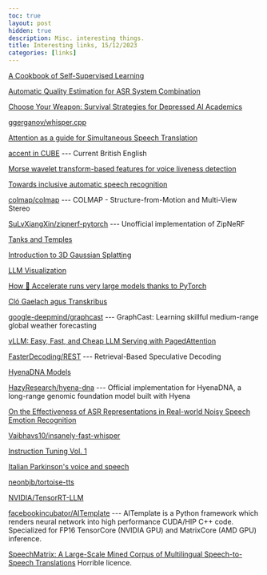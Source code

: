 ```yaml
---
toc: true
layout: post
hidden: true
description: Misc. interesting things.
title: Interesting links, 15/12/2023
categories: [links]
---
```


[A Cookbook of Self-Supervised Learning](https://arxiv.org/abs/2304.12210)

[Automatic Quality Estimation for ASR System Combination](https://arxiv.org/abs/1706.07238)

[Choose Your Weapon: Survival Strategies for Depressed AI Academics](https://arxiv.org/abs/2304.06035)

[ggerganov/whisper.cpp](https://github.com/ggerganov/whisper.cpp)

[Attention as a guide for Simultaneous Speech Translation](https://arxiv.org/abs/2212.07850)

[accent in CUBE](http://cube.elte.hu/accent.html) --- Current British English

[Morse wavelet transform-based features for voice liveness detection](https://www.sciencedirect.com/science/article/pii/S0885230823000906)

[Towards inclusive automatic speech recognition](https://www.sciencedirect.com/science/article/pii/S0885230823000864)

[colmap/colmap](https://github.com/colmap/colmap) --- COLMAP - Structure-from-Motion and Multi-View Stereo

[SuLvXiangXin/zipnerf-pytorch](https://github.com/SuLvXiangXin/zipnerf-pytorch) --- Unofficial implementation of ZipNeRF

[Tanks and Temples](https://www.tanksandtemples.org/)

[Introduction to 3D Gaussian Splatting](https://huggingface.co/blog/gaussian-splatting)

[LLM Visualization](https://bbycroft.net/llm)

[How 🤗 Accelerate runs very large models thanks to PyTorch](https://huggingface.co/blog/accelerate-large-models)

[Cló Gaelach agus Transkribus](https://aistriuchain.wordpress.com/2023/11/11/clo-gaelach-agus-transkribus/)

[google-deepmind/graphcast](https://github.com/google-deepmind/graphcast) --- GraphCast: Learning skillful medium-range global weather forecasting

[vLLM: Easy, Fast, and Cheap LLM Serving with PagedAttention](https://blog.vllm.ai/2023/06/20/vllm.html)

[FasterDecoding/REST](https://github.com/FasterDecoding/REST) --- Retrieval-Based Speculative Decoding

[HyenaDNA Models](https://huggingface.co/collections/LongSafari/hyenadna-models-654d0cbbe113b04ba5a0f638)

[HazyResearch/hyena-dna](https://github.com/HazyResearch/hyena-dna) --- Official implementation for HyenaDNA, a long-range genomic foundation model built with Hyena

[On the Effectiveness of ASR Representations in Real-world Noisy Speech Emotion Recognition](https://arxiv.org/abs/2311.07093)

[Vaibhavs10/insanely-fast-whisper](https://github.com/Vaibhavs10/insanely-fast-whisper)

[Instruction Tuning Vol. 1](https://nlpnewsletter.substack.com/p/instruction-tuning-vol-1)

[Italian Parkinson's voice and speech](https://ieee-dataport.org/open-access/italian-parkinsons-voice-and-speech)

[neonbjb/tortoise-tts](https://github.com/neonbjb/tortoise-tts)

[NVIDIA/TensorRT-LLM](https://github.com/NVIDIA/TensorRT-LLM)

[facebookincubator/AITemplate](https://github.com/facebookincubator/AITemplate) --- AITemplate is a Python framework which renders neural network into high performance CUDA/HIP C++ code. Specialized for FP16 TensorCore (NVIDIA GPU) and MatrixCore (AMD GPU) inference.

[SpeechMatrix: A Large-Scale Mined Corpus of Multilingual Speech-to-Speech Translations](https://arxiv.org/abs/2211.04508)
Horrible licence.


